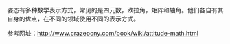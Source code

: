 姿态有多种数学表示方式，常见的是四元数，欧拉角，矩阵和轴角。他们各自有其自身的优点，在不同的领域使用不同的表示方式。

参考网址：http://www.crazepony.com/book/wiki/attitude-math.html

